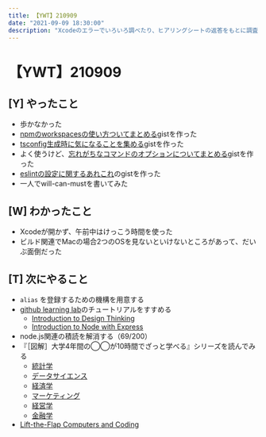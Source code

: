 ```yaml
---
title: 【YWT】210909
date: "2021-09-09 18:30:00"
description: "Xcodeのエラーでいろいろ調べたり、ヒアリングシートの返答をもとに調査をしたりした"
---
```


# 【YWT】210909

## [Y] やったこと

- 歩かなかった
- [npmのworkspacesの使い方ついてまとめる](https://gist.github.com/LeeDDHH/2fb2959ddeb5564ca157605f7830a24a)gistを作った
- [tsconfig生成時に気になることを集める](https://gist.github.com/LeeDDHH/e0eb75f87f48cd5c5a613a692c66ac78)gistを作った
- よく使うけど、[忘れがちなコマンドのオプションについてまとめる](https://gist.github.com/LeeDDHH/84854b62f13a16922084ecd52ac06805)gistを作った
- [eslintの設定に関するあれこれ](https://gist.github.com/LeeDDHH/61fd4077ba50c677583062565b039fa0)のgistを作った
- 一人でwill-can-mustを書いてみた

## [W] わかったこと

- Xcodeが開かず、午前中はけっこう時間を使った
- ビルド関連でMacの場合2つのOSを見ないといけないところがあって、だいぶ面倒だった

## [T] 次にやること

- `alias` を登録するための機構を用意する
- [github learning lab](https://lab.github.com/githubtraining)のチュートリアルをすすめる
  - [Introduction to Design Thinking](https://lab.github.com/githubtraining/introduction-to-design-thinking)
  - [Introduction to Node with Express](https://lab.github.com/everydeveloper/introduction-to-node-with-express)
- node.js関連の積読を解消する（69/200）
- 『［図解］大学4年間の◯◯が10時間でざっと学べる』シリーズを読んでみる
  - [統計学](https://www.amazon.co.jp/dp/B07PXB4NN9)
  - [データサイエンス](https://www.amazon.co.jp/dp/B07XNW3TQM)
  - [経済学](https://www.amazon.co.jp/dp/B01KNLFHH6)
  - [マーケティング](https://www.amazon.co.jp/dp/B07BNC2SV3)
  - [経営学](https://www.amazon.co.jp/dp/B071SKDF3L)
  - [金融学](https://www.amazon.co.jp/dp/B07BB6Z7FW)
- [Lift-the-Flap Computers and Coding](https://www.amazon.co.jp/dp/1409591514)
